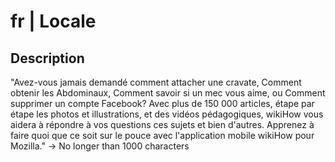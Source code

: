 # fr | Locale

## Description

"Avez-vous jamais demandé comment attacher une cravate, Comment obtenir les Abdominaux, Comment savoir si un mec vous aime, ou Comment supprimer un compte Facebook? Avec plus de 150 000 articles, étape par étape les photos et illustrations, et des vidéos pédagogiques, wikiHow vous aidera à répondre à vos questions ces sujets et bien d'autres. Apprenez à faire quoi que ce soit sur ​​le pouce avec l'application mobile wikiHow pour Mozilla." -> No longer than 1000 characters